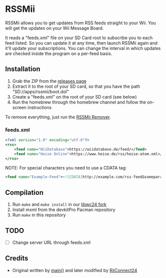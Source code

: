 RSSMii
======
RSSMii allows you to get updates from RSS feeds straight to your Wii. You will get the updates on your Wii Message Board.

It reads a "feeds.xml" file on your SD Card root to subscribe you to each feed listed. So you can update it at any time, then launch RSSMii again and it'll update your subscriptions. You can change the interval in which updates are checked inside the program on a per-feed basis.

## Installation
1. Grab the ZIP from the [releases page](https://github.com/WiiDatabase/RSSMii/releases)
2. Extract it to the root of your SD card, so that you have the path "SD://apps/rssmii/boot.dol"
3. Create a "feeds.xml" on the root of your SD card (see below)
4. Run the homebrew through the homebrew channel and follow the on-screen instructions

To remove everything, just run the [RSSMii Remover](https://github.com/WiiDatabase/RSSMii-Remover).

### feeds.xml
```xml
<?xml version="1.0" encoding="utf-8"?>
<rss>
    <feed name="WiiDatabase">https://wiidatabase.de/feed/</feed>
    <feed name="Heise Online">https://www.heise.de/rss/heise-atom.xml</feed>
</rss>
```

NOTE: For special characters you need to use a CDATA tag:
```xml
<feed name="Example-Feed"><![CDATA[http://example.com/rss-feed&someparam=true]]></feed>
```

## Compilation
1. Run `make` and `make install` in our [libwc24 fork](https://github.com/WiiDatabase/wmb-asm/tree/master/libwc24)
2. Install mxml from the devkitPro Pacman repository
3. Run `make` in this repository

## TODO
- [ ] Change server URL through feeds.xml

## Credits
* Original written by [main()](https://github.com/Gamer125/rssmii/tree/master/rssmii) and later modified by [RiiConnect24](https://github.com/RiiConnect24/rssmii)
